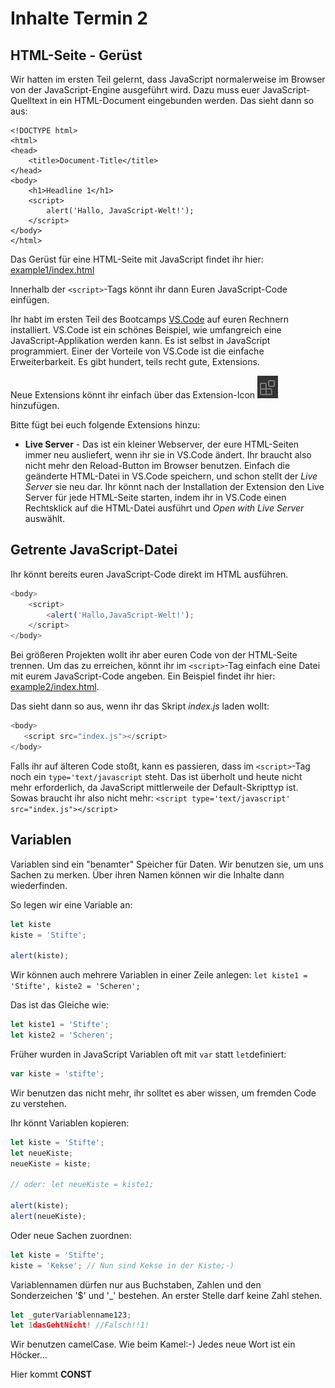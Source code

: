 # Inhalte Termin 2

## HTML-Seite - Gerüst
Wir hatten im ersten Teil gelernt, dass JavaScript normalerweise im Browser von der JavaScript-Engine ausgeführt wird. Dazu muss euer JavaScript-Quelltext in ein HTML-Document eingebunden werden. Das sieht dann so aus:
```
<!DOCTYPE html>
<html>
<head>
    <title>Document-Title</title>
</head>
<body>
    <h1>Headline 1</h1>
    <script>
        alert('Hallo, JavaScript-Welt!');
    </script>
</body>
</html>
```

Das Gerüst für eine HTML-Seite mit JavaScript findet ihr hier: [example1/index.html](example1/index.html)

Innerhalb der `<script>`-Tags könnt ihr dann Euren JavaScript-Code einfügen.

Ihr habt im ersten Teil des Bootcamps [VS.Code](https://code.visualstudio.com/) auf euren Rechnern installiert. VS.Code ist ein schönes Beispiel, wie umfangreich eine JavaScript-Applikation werden kann. Es ist selbst in JavaScript programmiert. Einer der Vorteile von VS.Code ist die einfache Erweiterbarkeit. Es gibt hundert, teils recht gute, Extensions. 

Neue Extensions könnt ihr einfach über das Extension-Icon ![Extension-Icon](../images/vs.code-extension-icon.PNG "Extension Icon") hinzufügen. 

Bitte fügt bei euch folgende Extensions hinzu:

- **Live Server** - Das ist ein kleiner Webserver, der eure HTML-Seiten immer neu ausliefert, wenn ihr sie in VS.Code ändert. Ihr braucht also nicht mehr den Reload-Button im Browser benutzen. Einfach die geänderte HTML-Datei in VS.Code speichern, und schon stellt der _Live Server_ sie neu dar. 
Ihr könnt nach der Installation der Extension den Live Server für jede HTML-Seite starten, indem ihr in VS.Code einen Rechtsklick auf die HTML-Datei ausführt und *Open with Live Server* auswählt.

## Getrente JavaScript-Datei

Ihr könnt bereits euren JavaScript-Code direkt im HTML ausführen. 
```javascript
<body>
    <script>
        <alert('Hallo,JavaScript-Welt!');
    </script>
</body>
```
Bei größeren Projekten wollt ihr aber euren Code von der HTML-Seite trennen. Um das zu erreichen, könnt ihr im `<script>`-Tag einfach eine Datei mit eurem JavaScript-Code angeben. Ein Beispiel findet ihr hier: [example2/index.html](example2/index.html).


Das sieht dann so aus, wenn ihr das Skript _index.js_ laden wollt:
```javascript
<body>
   <script src="index.js"></script>
</body>
```
Falls ihr auf älteren Code stoßt, kann es passieren, dass im `<script>`-Tag noch ein `type='text/javascript` steht. Das ist überholt und heute nicht mehr erforderlich, da JavaScript mittlerweile der Default-Skripttyp ist.
Sowas braucht ihr also nicht mehr:
`<script type='text/javascript' src="index.js"></script>` 

## Variablen
Variablen sind ein "benamter" Speicher für Daten. Wir benutzen sie, um uns Sachen zu merken. Über ihren Namen können wir die Inhalte dann wiederfinden.

So legen wir eine Variable an:
```javascript 
let kiste
kiste = 'Stifte';

alert(kiste);
 ```

Wir können auch mehrere Variablen in einer Zeile anlegen:
`let kiste1 = 'Stifte', kiste2 = 'Scheren';`

Das ist das Gleiche wie:

```javascript
let kiste1 = 'Stifte';
let kiste2 = 'Scheren';
 ```

Früher wurden in JavaScript Variablen oft mit `var` statt `let`definiert:
```javascript
var kiste = 'stifte';
 ```

Wir benutzen das nicht mehr, ihr solltet es aber wissen, um fremden Code zu verstehen.

Ihr könnt Variablen kopieren:
```javascript
let kiste = 'Stifte';
let neueKiste;
neueKiste = kiste;

// oder: let neueKiste = kiste1;

alert(kiste);
alert(neueKiste);
 ```

Oder neue Sachen zuordnen:
```javascript
let kiste = 'Stifte';
kiste = 'Kekse'; // Nun sind Kekse in der Kiste;-)
 ```

Variablennamen dürfen nur aus Buchstaben, Zahlen und den Sonderzeichen '$' und '_' bestehen. An erster Stelle darf keine Zahl stehen.

```javascript
let _guterVariablenname123;
let 1dasGehtNicht! //Falsch!!1!
 ```
Wir benutzen camelCase. Wie beim Kamel:-) Jedes neue Wort ist ein Höcker...

Hier kommt **CONST**


